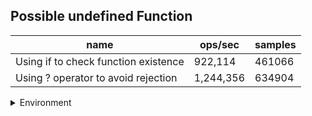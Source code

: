 ## Possible undefined Function

|name|ops/sec|samples|
|-|-|-|
|Using if to check function existence|922,114|461066|
|Using ? operator to avoid rejection|1,244,356|634904|


<details>
<summary>Environment</summary>

* __Machine:__ linux x64 | 4 vCPUs | 7.6GB Mem
* __Run:__ Fri Oct 17 2025 16:37:51 GMT+0000 (Coordinated Universal Time)
* __Node:__ `v24.4.1`
</details>

<!--
{"environment":{"platform":"linux","arch":"x64","cpus":4,"totalMemory":7.59783935546875},"benchmarks":[{"name":"Using if to check function existence","samples":461066,"opsSec":922114.8136241037},{"name":"Using ? operator to avoid rejection","samples":634904,"opsSec":1244356.3752037396}]}-->
